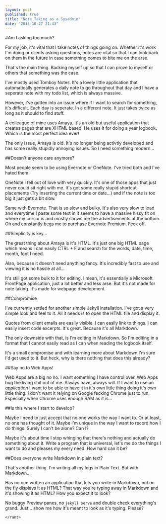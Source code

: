 ```yaml
---
layout: post
published: true
title: "Note Taking as a Sysadmin"
date: "2015-10-27 21:43"
---
```


#Am I asking too much?

For my job, it's vital that I take notes of things going on. Whether it's work I'm doing or clients asking questions, notes are vital so that I can look back on them in the future in case something comes to bite me on the arse.

That's the main thing. Backing myself up so that I can prove to myself or others that something was the case.

I've mostly used Tomboy Notes. It's a lovely little application that automatically generates a daily note to go throughout that day and I have a seperate note with my todo list, which is always massive.

However, I've gotten into an issue where if I want to search for something, it's difficult. Each day is seperate. In a different note. It just takes twice as long as it should to find stuff.

A colleague of mine uses Amaya. It's an old but useful application that creates pages that are XHTML based. He uses it for doing a year logbook. Which is the most perfect idea ever!

The only issue, Amaya is old. It's no longer being activtly developed and has some really stupidly annoying issues. So I need something modern...

##Doesn't anyone care anymore?

Most people seem to be using Evernote or OneNote. I've tried both and I've hated them.

OneNote I fell out of love with very quickly. It's one of those apps that just never could sit right with me. It's got some really stupid shortcut placements (Try inserting the current time or date...) and if the note is too big it just gets a bit slow.

Same with Evernote. That is so slow and bulky. It's also very slow to load and everytime I paste some text in it seems to have a massive hissy fit on where my cursor is and mostly shows me the advertisements at the bottom. Oh and constantly begs me to purchase Evernote Premium. Feck off.

##Simplicity is key...

The great thing about Amaya is it's HTML. It's just one big HTML page which means I can easily CTRL + F and search for the words, date, time, month, foot I need. 

Also, because it doesn't need anything fancy. It's incredibly fast to use and viewing it is no hassle at all... 

It's still got some bulk to it for editing. I mean, it's essentially a Microsoft FrontPage application, just a lot better and less arse. But it's not made for note taking. It's made for webpage development.

##Compromise

I've currently settled for another simple Jekyll installation. I've got a very simple look and feel to it. All it needs is to open the HTML file and display it. 

Quotes from client emails are easily visible. I can easily link to things. I can easily insert code excerpts. It's great. Because it's all Markdown. 

The only downside with that, is I'm editing in Markdown. So I'm editing in a format that I cannot easily read as I can when reading the logbook itself.

It's a small compromise and with learning more about Markdown I'm sure I'd get used to it. But heck, why is there nothing that does this already?

##Say no to Web Apps!

Web Apps are a big no no. I want something I have control over. Web Apps bug the living shit out of me. Always have, always will. If I want to use an *application* I want to be able to have it in it's own little thing doing it's own little thing. I don't want it relying on Google fecking Chrome just to run. Especially when Chrome uses enough RAM as it is...

##Is this where I start to develop?

Maybe I need to just accept that no one works the way I want to. Or at least, no one has thought of it. Maybe I'm unique in the way I want to record how I do things. Surely I can't be alone? Can I?

Maybe it's about time I stop whinging that there's nothing and actually do something about it. Write a program that is universal, let's me do the things I want to do and pleases my every need. How hard can it be?

##Does everyone write Markdown in plain text?

That's another thing. I'm writing all my logs in Plain Text. But with Markdown... 

Has no one written an application that lets you write in Markdown, but on the fly displays it as HTML? That way you're typing away in Markdown and it's showing it as HTML? How you expect it to look?

No buggy Preview panes, no `jekyll serve` and double check everything's grand. Just... show me how it's meant to look as it's typing. Please?

`</rant>`
